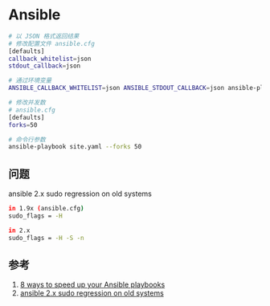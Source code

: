 # Ansible

```sh
# 以 JSON 格式返回结果
# 修改配置文件 ansible.cfg
[defaults]
callback_whitelist=json
stdout_callback=json

# 通过环境变量 
ANSIBLE_CALLBACK_WHITELIST=json ANSIBLE_STDOUT_CALLBACK=json ansible-playbook ...

# 修改并发数
# ansible.cfg
[defaults]
forks=50

# 命令行参数
ansible-playbook site.yaml --forks 50
```

## 问题

ansible 2.x sudo regression on old systems

```sh
in 1.9x (ansible.cfg)
sudo_flags = -H

in 2.x
sudo_flags = -H -S -n
```

## 参考

1. [8 ways to speed up your Ansible playbooks](https://www.redhat.com/sysadmin/faster-ansible-playbook-execution)
2. [ansible 2.x sudo regression on old systems](https://github.com/ansible/ansible/issues/13941)
